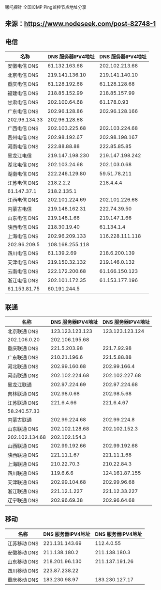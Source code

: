 哪吒探针 全国ICMP Ping监控节点地址分享

来源：https://www.nodeseek.com/post-82748-1
---
## 电信

|名称|DNS 服务器IPV4地址|DNS 服务器IPV4地址|
|---|---|---|
|安徽电信 DNS|61.132.163.68|202.102.213.68|
|北京电信 DNS|219.141.136.10|219.141.140.10|
|重庆电信 DNS|61.128.192.68|61.128.128.68|
|福建电信 DNS|218.85.152.99|218.85.157.99|
|甘肃电信 DNS|202.100.64.68|61.178.0.93|
|广东电信 DNS|202.96.128.86|202.96.128.166|
|202.96.134.33|202.96.128.68||
|广西电信 DNS|202.103.225.68|202.103.224.68|
|贵州电信 DNS|202.98.192.67|202.98.198.167|
|河南电信 DNS|222.88.88.88|222.85.85.85|
|黑龙江电信|219.147.198.230|219.147.198.242|
|湖北电信 DNS|202.103.24.68|202.103.0.68|
|湖南电信 DNS|222.246.129.80|59.51.78.211|
|江苏电信 DNS|218.2.2.2|218.4.4.4|
|61.147.37.1|218.2.135.1||
|江西电信 DNS|202.101.224.69|202.101.226.68|
|内蒙古电信|219.148.162.31|222.74.39.50|
|山东电信 DNS|219.146.1.66|219.147.1.66|
|陕西电信 DNS|218.30.19.40|61.134.1.4|
|上海电信 DNS|202.96.209.133|116.228.111.118|
|202.96.209.5|108.168.255.118||
|四川电信 DNS|61.139.2.69|218.6.200.139|
|天津电信 DNS|219.150.32.132|219.146.0.132|
|云南电信 DNS|222.172.200.68|61.166.150.123|
|浙江电信 DNS|202.101.172.35|61.153.177.196|
|61.153.81.75|60.191.244.5||

## 联通

|名称|DNS 服务器IPV4地址|DNS 服务器IPV4地址|
|---|---|---|
|北京联通 DNS|123.123.123.123|123.123.123.124|
|202.106.0.20|202.106.195.68||
|重庆联通 DNS|221.5.203.98|221.7.92.98|
|广东联通 DNS|210.21.196.6|221.5.88.88|
|河北联通 DNS|202.99.160.68|202.99.166.4|
|河南联通 DNS|202.102.224.68|202.102.227.68|
|黑龙江联通|202.97.224.69|202.97.224.68|
|吉林联通 DNS|202.98.0.68|202.98.5.68|
|江苏联通 DNS|221.6.4.66|221.6.4.67|
|58.240.57.33|||
|内蒙古联通|202.99.224.68|202.99.224.8|
|山东联通 DNS|202.102.128.68|202.102.152.3|
|202.102.134.68|202.102.154.3||
|山西联通 DNS|202.99.192.66|202.99.192.68|
|陕西联通 DNS|221.11.1.67|221.11.1.68|
|上海联通 DNS|210.22.70.3|210.22.84.3|
|四川联通 DNS|119.6.6.6|124.161.87.155|
|天津联通 DNS|202.99.104.68|202.99.96.68|
|浙江联通 DNS|221.12.1.227|221.12.33.227|
|辽宁联通 DNS|202.96.69.38|202.96.64.68|

## 移动

| 名称       | DNS 服务器IPV4地址  | DNS 服务器IPV4地址  |
| -------- | -------------- | -------------- |
| 江苏移动 DNS | 221.131.143.69 | 112.4.0.55     |
| 安徽移动 DNS | 211.138.180.2  | 211.138.180.3  |
| 山东移动 DNS | 218.201.96.130 | 211.137.191.26 |
| 四川移动 DNS | 223.87.238.22  |                |
| 重庆移动 DNS | 183.230.98.97  | 183.230.127.17 |
